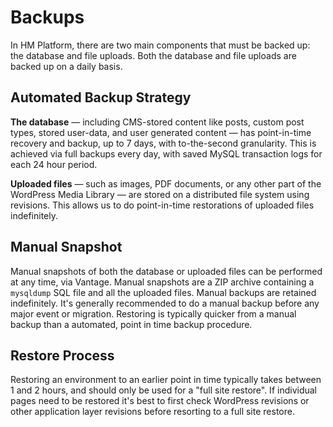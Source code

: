 # Backups

In HM Platform, there are two main components that must be backed up: the database and file uploads. Both the database and file uploads are backed up on a daily basis.

## Automated Backup Strategy

**The database** — including CMS-stored content like posts, custom post types, stored user-data, and user generated content — has point-in-time recovery and backup, up to 7 days, with to-the-second granularity. This is achieved via full backups every day, with saved MySQL transaction logs for each 24 hour period.

**Uploaded files** — such as images, PDF documents, or any other part of the WordPress Media Library — are stored on a distributed file system using revisions. This allows us to do point-in-time restorations of uploaded files indefinitely.

## Manual Snapshot

Manual snapshots of both the database or uploaded files can be performed at any time, via Vantage. Manual snapshots are a ZIP archive containing a `mysqldump` SQL file and all the uploaded files. Manual backups are retained indefinitely. It's generally recommended to do a manual backup before any major event or migration. Restoring is typically quicker from a manual backup than a automated, point in time backup procedure.

## Restore Process

Restoring an environment to an earlier point in time typically takes between 1 and 2 hours, and should only be used for a "full site restore". If individual pages need to be restored it's best to first check WordPress revisions or other application layer revisions before resorting to a full site restore.
